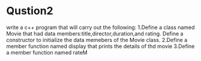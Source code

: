 # Qustion2
write a c++ program that will carry out the following: 1.Define a class named Movie that had data members:title,director,duration,and rating. Define a constructor to initialize the data memebers of the Movie class. 2.Define a member function named display that prints the details of thd movie 3.Define a member function named rateM
